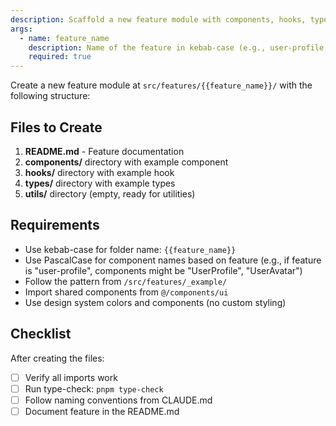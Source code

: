 ```yaml
---
description: Scaffold a new feature module with components, hooks, types, and utils
args:
  - name: feature_name
    description: Name of the feature in kebab-case (e.g., user-profile, product-catalog)
    required: true
---
```


Create a new feature module at `src/features/{{feature_name}}/` with the following structure:

## Files to Create

1. **README.md** - Feature documentation
2. **components/** directory with example component
3. **hooks/** directory with example hook
4. **types/** directory with example types
5. **utils/** directory (empty, ready for utilities)

## Requirements

- Use kebab-case for folder name: `{{feature_name}}`
- Use PascalCase for component names based on feature (e.g., if feature is "user-profile", components might be "UserProfile", "UserAvatar")
- Follow the pattern from `/src/features/_example/`
- Import shared components from `@/components/ui`
- Use design system colors and components (no custom styling)

## Checklist

After creating the files:

- [ ] Verify all imports work
- [ ] Run type-check: `pnpm type-check`
- [ ] Follow naming conventions from CLAUDE.md
- [ ] Document feature in the README.md
